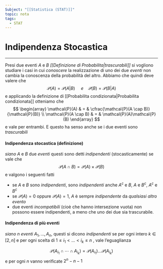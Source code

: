 ```yaml
---
Subject: "[[Statistica (STAT)]]"
topic: nota
tags:
  - STAT
---
```

# Indipendenza Stocastica
---
Presi due eventi $A$ e $B$ _[[Definizione di Probabilita|trascurabili]]_ si vogliono studiare i casi in cui _conoscere_ la realizzazione di uno dei due _eventi_ non cambia la conoscenza della probabilità del altro.
Abbiamo che quindi deve valere che$$\mathcal{P}(A)=\mathcal{P}(A|B)\ \ \ \ \   e  \ \ \ \ \mathcal{P}(B)=\mathcal{P}(B|A)$$ e applicando la definizione di [[Probabilita condizionata|Probabilita condizionata]] otteniamo che $$
\begin{array}
\mathcal{P}(A) & = & \cfrac{\mathcal{P}(A \cap B)}{\mathcal{P}(B)} \\
\mathcal{P}(A \cap B) & = & \mathcal{P}(A)\mathcal{P}(B)
\end{array}
$$ e vale per entrambi. E questo ha senso anche se i due eventi sono _trascurabili_  

#### Indipendenza stocastica (definizione)
_siano_ $A$ e $B$ due _eventi_  questi sono detti _indipendenti_ (stocasticamente) se vale che $$
\mathcal{P}(A\cap B) =\mathcal{P}(A) \times\mathcal{P}(B)
$$e valgono i seguenti fatti
- se $A$ e $B$ sono _indipendenti_, sono _indipendenti_ anche $A^c$ e $B$, $A$  e $B^c$, $A^c$ e $B^c$
- se $\mathcal{P}(A) =0$ oppure $\mathcal{P}(A) = 1$, $A$ è sempre _indipendente_ da _qualsiasi altro evento_
- due eventi _incompatibili_ (cioè che hanno intersezione vuota) non possono essere indipendenti, a meno che uno dei due sia trascurabile.

#### Indipendenza di più eventi
_siano_ $n$  _eventi_ $A_1,\dots,A_n$, questi si dicono _indipendenti_ se per ogni intero $k \in [2, n]$ e per ogni scelta di $1 \leq i_1 < \dots < i_k \leq n$  , vale l’eguaglianza

$$
\mathcal{P}(A_{i_1} \cap \cdots \cap A_{i_k}) = \mathcal{P}(A_{i_1}) \dots \mathcal{P}(A_{i_k})
$$
e per ogni $n$ vanno verificate $2^{n}-n-1$ 